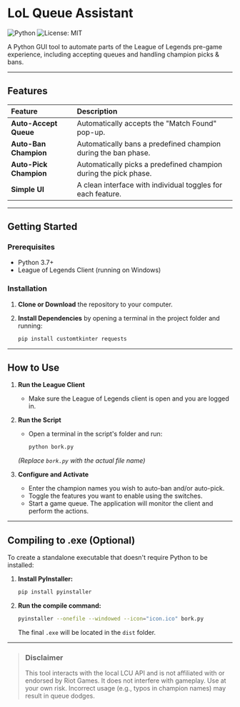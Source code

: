 # LoL Queue Assistant

![Python](https://img.shields.io/badge/python-3.7%2B-blue.svg)
![License: MIT](https://img.shields.io/badge/License-MIT-yellow.svg)

A Python GUI tool to automate parts of the League of Legends pre-game experience, including accepting queues and handling champion picks & bans.

---

##  Features

| Feature | Description |
| :--- | :--- |
| **Auto-Accept Queue** | Automatically accepts the "Match Found" pop-up. |
| **Auto-Ban Champion** | Automatically bans a predefined champion during the ban phase. |
| **Auto-Pick Champion** | Automatically picks a predefined champion during the pick phase. |
| **Simple UI** | A clean interface with individual toggles for each feature. |

---

##  Getting Started

### Prerequisites

-   Python 3.7+
-   League of Legends Client (running on Windows)

### Installation

1.  **Clone or Download** the repository to your computer.
2.  **Install Dependencies** by opening a terminal in the project folder and running:

    ```bash
    pip install customtkinter requests
    ```

---

##  How to Use

1.  **Run the League Client**
    * Make sure the League of Legends client is open and you are logged in.

2.  **Run the Script**
    * Open a terminal in the script's folder and run:
        ```bash
        python bork.py
        ```
    *(Replace `bork.py` with the actual file name)*

3.  **Configure and Activate**
    * Enter the champion names you wish to auto-ban and/or auto-pick.
    * Toggle the features you want to enable using the switches.
    * Start a game queue. The application will monitor the client and perform the actions.

---

##  Compiling to .exe (Optional)

To create a standalone executable that doesn't require Python to be installed:

1.  **Install PyInstaller:**
    ```bash
    pip install pyinstaller
    ```
2.  **Run the compile command:**
    ```bash
    pyinstaller --onefile --windowed --icon="icon.ico" bork.py
    ```
    The final `.exe` will be located in the `dist` folder.

---

> ###  Disclaimer
>
> This tool interacts with the local LCU API and is not affiliated with or endorsed by Riot Games. It does not interfere with gameplay. Use at your own risk. Incorrect usage (e.g., typos in champion names) may result in queue dodges.
